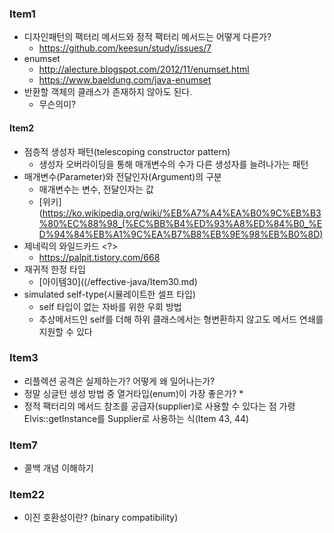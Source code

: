 ### Item1
* 디자인패턴의 팩터리 메서드와 정적 팩터리 메서드는 어떻게 다른가?
    * https://github.com/keesun/study/issues/7
* enumset
    * http://alecture.blogspot.com/2012/11/enumset.html
    * https://www.baeldung.com/java-enumset
* 반환할 객체의 클래스가 존재하지 않아도 된다.
    * 무슨의미?

#### Item2
* 점층적 생성자 패턴(telescoping constructor pattern)
    * 생성자 오버라이딩을 통해 매개변수의 수가 다른 생성자를 늘려나가는 패턴
* 매개변수(Parameter)와 전달인자(Argument)의 구분
    * 매개변수는 변수, 전달인자는 값
    * [위키](https://ko.wikipedia.org/wiki/%EB%A7%A4%EA%B0%9C%EB%B3%80%EC%88%98_(%EC%BB%B4%ED%93%A8%ED%84%B0_%ED%94%84%EB%A1%9C%EA%B7%B8%EB%9E%98%EB%B0%8D)
* 제네릭의 와일드카드 <?>
    * https://palpit.tistory.com/668
* 재귀적 한정 타입
    * [아이템30]((/effective-java/Item30.md)
* simulated self-type(시뮬레이트한 셀프 타입)
    * self 타입이 없는 자바를 위한 우회 방법
    * 추상메서드인 self를 더해 하위 클래스에서는 형변환하지 않고도 메서드 연쇄를 지원할 수 있다
    
### Item3
* 리플렉션 공격은 실제하는가? 어떻게 왜 일어나는가?
* 정말 싱글턴 생성 방법 중 열거타입(enum)이 가장 좋은가?
    * 
* 정적 팩터리의 메서드 참조를 공급자(supplier)로 사용할 수 있다는 점
  가령 Elvis::getInstance를 Supplier로 사용하는 식(Item 43, 44)
  
### Item7
* 콜백 개념 이해하기

### Item22
* 이진 호환성이란? (binary compatibility)